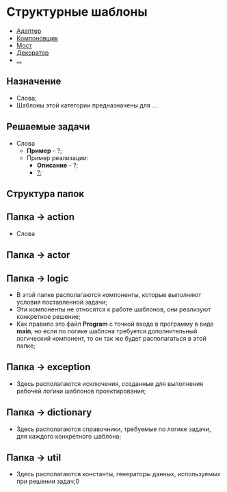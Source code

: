 # Структурные шаблоны

* [Адаптер](adapter/README.md)
* [Компоновщик](composite/README.md)
* [Мост](bridge/README.md)
* [Декоратор](decorator/README.md)
* [...](...)

## Назначение

* Слова;
* Шаблоны этой категории предназначены для ...

## Решаемые задачи

* Слова
  * **Пример** - ?;
  * Пример реализации:
    * **Описание** - ?;
    * [?](?);


## Структура папок

## Папка -> action
* Слова

## Папка -> actor

## Папка -> logic
* В этой папке располагаются компоненты, которые выполняют условия поставленной задачи;
* Эти компоненты не относятся к работе шаблонов, они реализуют конкретное решение;
* Как правило это файл **Program** с точкой входа в программу в виде **main**, 
но если по логике шаблона требуется дополнительный логический компонент, то он так же будет располагаться в этой папке;

## Папка -> exception
*  Здесь располагаются исключения, созданные для выполнения рабочей логики шаблонов проектирования;

## Папка -> dictionary
*  Здесь располагаются справочники, требуемые по логике задачи, для каждого конкретного шаблона;

## Папка -> util
*  Здесь располагаются константы, генераторы данных, используемых при решении задач;0